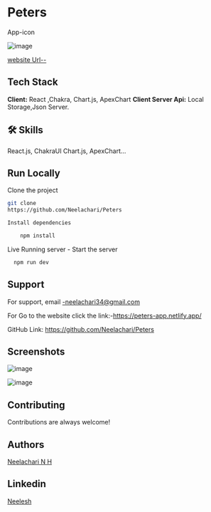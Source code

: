 # Peters
App-icon 

![image](https://github.com/Neelachari/Peters/assets/112808279/cd811246-0baf-4b10-8606-b879370ade88)

[website Url--](https://peters-app.netlify.app/)

## Tech Stack
**Client:** React ,Chakra, Chart.js, ApexChart
**Client Server Api:** Local Storage,Json Server.
## 🛠 Skills
React.js, ChakraUI Chart.js, ApexChart...


## Run Locally

Clone the project
```bash
git clone
https://github.com/Neelachari/Peters

Install dependencies

    npm install

```
Live Running server  -
Start the server

```bash
  npm run dev
```


## Support
For support, email -neelachari34@gmail.com 

For Go to the website click the link:-https://peters-app.netlify.app/

GitHub Link: https://github.com/Neelachari/Peters
## Screenshots
![image](https://github.com/Neelachari/Peters/assets/112808279/31f38efe-47b1-42c1-8896-011aa329766b)

![image](https://github.com/Neelachari/Peters/assets/112808279/909acd06-3547-4d36-bed9-09b427cc215b)


## Contributing

Contributions are always welcome!
## Authors

 [Neelachari N H](https://github.com/Neelachari)
## Linkedin

 [Neelesh](https://www.linkedin.com/in/neelesh-n-h-2704a7196/)
